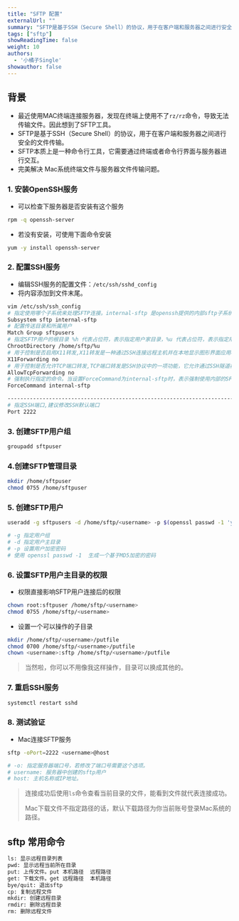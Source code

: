 ```yaml
---
title: "SFTP 配置"
externalUrl: ""
summary: "SFTP是基于SSH（Secure Shell）的协议，用于在客户端和服务器之间进行安全的文件传输。"
tags: ["sftp"]
showReadingTime: false
weight: 10
authors:
  - '小橘子Single'
showauthor: false
---
```


## 背景
- 最近使用MAC终端连接服务器，发现在终端上使用不了`rz/rz`命令，导致无法传输文件。因此想到了SFTP工具。
- SFTP是基于SSH（Secure Shell）的协议，用于在客户端和服务器之间进行安全的文件传输。
- SFTP本质上是一种命令行工具，它需要通过终端或者命令行界面与服务器进行交互。
- 完美解决 Mac系统终端文件与服务器文件传输问题。



### 1. 安装OpenSSH服务
- 可以检查下服务器是否安装有这个服务
```bash
rpm -q openssh-server
```
- 若没有安装，可使用下面命令安装
```bash
yum -y install openssh-server
```

### 2. 配置SSH服务
- 编辑SSH服务的配置文件：`/etc/ssh/sshd_config`
- 将内容添加到文件末尾。
```bash
vim /etc/ssh/ssh_config
# 指定使用哪个子系统来处理SFTP连接。internal-sftp 是openssh提供的内部sftp子系统
Subsystem sftp internal-sftp    
# 配置传送目录和所属用户
Match Group sftpusers
# 指定SFTP用户的根目录 %h 代表占位符，表示指定用户家目录，%u 代表占位符，表示指定用户名
ChrootDirectory /home/sftp/%u
# 用于控制是否启用X11转发,X11转发是一种通过SSH连接远程主机并在本地显示图形界面应用程序的功能。
X11Forwarding no
# 用于控制是否允许TCP端口转发,TCP端口转发是SSH协议中的一项功能，它允许通过SSH隧道在远程主机和本地主机之间转发TCP网络连接。
AllowTcpForwarding no
# 强制执行指定的命令。当设置ForceCommand为internal-sftp时，表示强制使用内部的SFTP子系统处理所有SSH连接请求。
ForceCommand internal-sftp

----------------------------------------------------------------------------------------------------------
# 指定SSH端口,建议修改SSH默认端口
Port 2222
```

### 3. 创建SFTP用户组
```bash
groupadd sftpuser
```


### 4.创建SFTP管理目录
```bash
mkdir /home/sftpuser
chmod 0755 /home/sftpuser
```

### 5. 创建SFTP用户
```bash
useradd -g sftpusers -d /home/sftp/<username> -p $(openssl passwd -1 'your passwd') -s /sbin/nologin <username>

# -g 指定用户组
# -d 指定用户主目录
# -p 设置用户加密密码
# 使用 openssl passwd -1  生成一个基于MD5加密的密码
```

### 6. 设置SFTP用户主目录的权限
- 权限直接影响SFTP用户连接后的权限 
```bash
chown root:sftpuser /home/sftp/<username>
chmod 0755 /home/sftp/<username>
```
- 设置一个可以操作的子目录
```bash
mkdir /home/sftp/<username>/putfile
chmod 0700 /home/sftp/<username>/putfile
chown <username>:sftp /home/sftp/<username>/putfile
```
> 当然啦，你可以不用像我这样操作，目录可以换成其他的。


### 7. 重启SSH服务
```bash
systemctl restart sshd
```

### 8. 测试验证
- Mac连接SFTP服务
```bash
sftp -oPort=2222 <username>@host

# -o: 指定服务器端口号，若修改了端口号需要这个选项。
# username: 服务器中创建的sftp用户
# host: 主机名称或IP地址。
```
> 连接成功后使用`ls`命令查看当前目录的文件，能看到文件就代表连接成功。
>
> Mac下载文件不指定路径的话，默认下载路径为你当前账号登录Mac系统的路径。



## sftp 常用命令
```bash
ls: 显示远程目录列表
pwd: 显示远程当前所在目录
put: 上传文件。put 本机路径  远程路径
get: 下载文件。get 远程路径  本机路径
bye/quit: 退出sftp
cp: 复制远程文件 
mkdir: 创建远程目录
rmdir: 删除远程目录
rm: 删除远程文件
```
